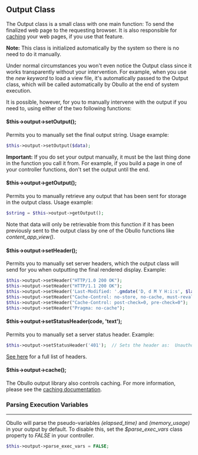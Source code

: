## Output Class

The Output class is a small class with one main function: To send the finalized web page to the requesting browser. It is also responsible for [caching](/docs/advanced/#caching-and-compression) your web pages, if you use that feature.

**Note:** This class is initialized automatically by the system so there is no need to do it manually.

Under normal circumstances you won't even notice the Output class since it works transparently without your intervention. For example, when you use the <dfn>new keyword</dfn> to load a view file, it's automatically passed to the Output class, which will be called automatically by Obullo at the end of system execution.

It is possible, however, for you to manually intervene with the output if you need to, using either of the two following functions:

#### $this->output->setOutput();

Permits you to manually set the final output string. Usage example:

```php
$this->output->setOutput($data);
```

**Important:** If you do set your output manually, it must be the last thing done in the function you call it from. For example, if you build a page in one of your controller functions, don't set the output until the end.

#### $this->output->getOutput();

Permits you to manually retrieve any output that has been sent for storage in the output class. Usage example:

```php
$string = $this->output->getOutput();
```

Note that data will only be retrievable from this function if it has been previously sent to the output class by one of the Obullo functions like <var>content_app_view()</var>.

#### $this->output->setHeader();

Permits you to manually set server headers, which the output class will send for you when outputting the final rendered display. Example:

```php
$this->output->setHeader("HTTP/1.0 200 OK");
$this->output->setHeader("HTTP/1.1 200 OK");
$this->output->setHeader('Last-Modified: '.gmdate('D, d M Y H:i:s', $last_update).' GMT');
$this->output->setHeader("Cache-Control: no-store, no-cache, must-revalidate");
$this->output->setHeader("Cache-Control: post-check=0, pre-check=0");
$this->output->setHeader("Pragma: no-cache"); 
```

#### $this->output->setStatusHeader(code, 'text');

Permits you to manually set a server status header. Example:

```php
$this->output->setStatusHeader('401');  // Sets the header as:  Unauthorized
```

[See here](http://www.w3.org/Protocols/rfc2616/rfc2616-sec10.html) for a full list of headers.

#### $this->output->cache();

The Obullo output library also controls caching. For more information, please see the [caching documentation](/docs/advanced/#caching-and-compression).

### Parsing Execution Variables

------

Obullo will parse the pseudo-variables <var>(elapsed_time)</var> and <var>(memory_usage)</var> in your output by default. To disable this, set the <var>$parse_exec_vars</var> class property to <var>FALSE</var> in your controller. 

```php
$this->output->parse_exec_vars = FALSE; 
```